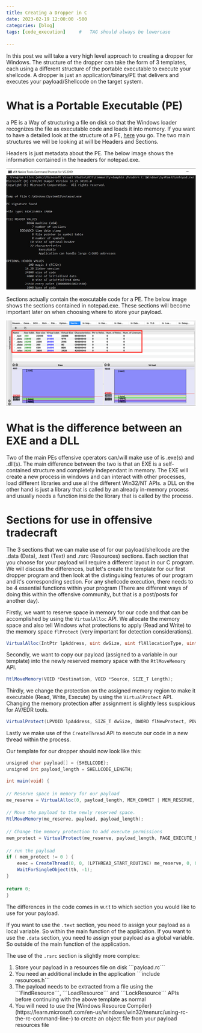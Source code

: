 ```yaml
---
title: Creating a Dropper in C
date: 2023-02-19 12:00:00 -500
categories: [blog]
tags: [code_execution]     #   TAG should always be lowercase

---
```


In this post we will take a very high level approach to creating a dropper for Windows. The structure of the dropper can take the form of 3 templates, each using a different structure of the portable executable to execute your shellcode. A dropper is just an application/binary/PE that delivers and executes your payload/Shellcode on the target system.

# What is a Portable Executable (PE)

a PE is a Way of structuring a file on disk so that the Windows loader recognizes the file as executable code and loads it into memory. If you want to have a detailed look at the structure of a PE, [here](https://github.com/corkami/pics/blob/master/binary/pe101/pe101.png) you go. The two main structures we will be looking at will be Headers and Sections.

Headers is just metadata about the PE. The below image shows the information contained in the headers for notepad.exe.

![headers](/assets/img/Headers.jpg)

Sections actually contain the executable code for a PE. The below image shows the sections contained in notepad.exe. These sections will become important later on when choosing where to store your payload.

![sections](/assets/img/PEBear.png)

# What is the difference between an EXE and a DLL

Two of the main PEs offensive operators can/will make use of is .exe(s) and .dll(s). The main difference between the two is that an EXE is a self-contained structure and completely independant in memory. The EXE will create a new process in windows and can interact with other processes, load different libraries and use all the different Win32/NT APIs. a DLL on the other hand is just a library that is called by an already in-memory process and usually needs a function inside the library that is called by the process.

# Sections for use in offensive tradecraft

The 3 sections that we can make use of for our payload/shellcode are the .data (Data), .text (Text) and .rsrc (Resources) sections. Each section that you choose for your payload will require a different layout in our C program. We will discuss the differences, but let's create the template for our first dropper program and then look at the distinguising features of our program and it's corresponding section. For any shellcode execution, there needs to be 4 essential functions within your program (There are different ways of doing this within the offensive community, but that is a post/posts for another day). 

Firstly, we want to reserve space in memory for our code and that can be accomplished by using the ```VirtualAlloc``` API. We allocate the memory space and also tell Windows what protections to apply (Read and Write) to the memory space ```flProtect``` (very important for detection considerations).

```c#
VirtualAlloc(IntPtr lpAddress, uint dwSize, uint flAllocationType, uint flProtect)
```
Secondly, we want to copy our payload (assigned to a variable in our template) into the newly reserved memory space with the ```RtlMoveMemory``` API.

```c#
RtlMoveMemory(VOID *Destination, VOID *Source, SIZE_T Length);
```

Thirdly, we change the protection on the assigned memory region to make it executable (Read, Write, Execute) by using the ```VirtualProtect``` API. Changing the memory protection after assignment is slightly less suspicious for AV/EDR tools.

```c#
VirtualProtect(LPVOID lpAddress, SIZE_T dwSize, DWORD flNewProtect, PDWORD lpflOldProtect);
```

Lastly we make use of the ```CreateThread``` API to execute our code in a new thread within the process.

Our template for our dropper should now look like this:

```c#
unsigned char payload[] = {SHELLCODE};
unsigned int payload_length = SHELLCODE_LENGTH;
```

```c#
int main(void) {

// Reserve space in memory for our payload
me_reserve = VirtualAlloc(0, payload_length, MEM_COMMIT | MEM_RESERVE, PAGE_READWRITE);

// Move the payload to the newly reserved space.
RtlMoveMemory(me_reserve, payload, payload_length);
	
// Change the memory protection to add execute permissions
mem_protect = VirtualProtect(me_reserve, payload_length, PAGE_EXECUTE_READ, &oldprotect);

// run the payload
if ( mem_protect != 0 ) {
	exec = CreateThread(0, 0, (LPTHREAD_START_ROUTINE) me_reserve, 0, 0, 0);
	WaitForSingleObject(th, -1);
}

return 0;
}

```

The differences in the code comes in w.r.t to which section you would like to use for your payload.

If you want to use the ```.text``` section, you need to assign your payload as a local variable. So within the main function of the application.
If you want to use the ```.data``` section, you need to assign your payload as a global variable. So outside of the main function of the application.

The use of the ```.rsrc``` section is slightly more complex:

<ol>
  <li>Store your payload in a resources file on disk ```payload.rc```</li>
  <li>You need an additional include in the application ```include resources.h```</li>
  <li>The payload needs to be extracted from a file using the ```FindResource```, ```LoadResource``` and ```LockResource``` APIs before continuing with the above template as normal</li>
  <li>You will need to use the [Windows Resource Compiler}(https://learn.microsoft.com/en-us/windows/win32/menurc/using-rc-the-rc-command-line-) to create an object file from your payload resources file</li>
</ol>

